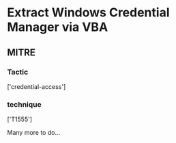 # Extract Windows Credential Manager via VBA

## MITRE

### Tactic
['credential-access']

### technique
['T1555']

Many more to do...

